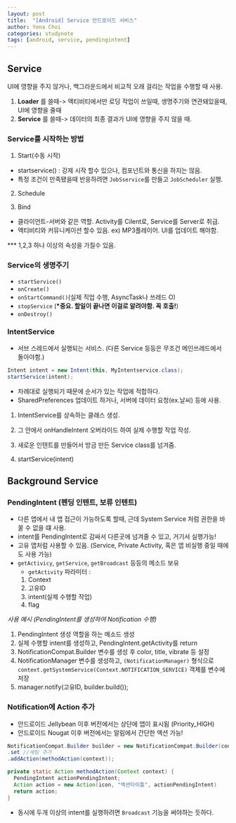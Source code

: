 ```yaml
---
layout: post
title:  "[Android] Service 안드로이드 서비스"
author: Yena Choi
categories: studynote
tags: [android, service, pendingintent]
---
```


## Service
UI에 영향을 주지 않거나, 백그라운드에서 비교적 오래 걸리는 작업을 수행할 때 사용.

1. **Loader** 를 쓸때-> 액티비티에서만 로딩 작업이 쓰일때, 생명주기와 연관돼있을때, UI에 영향을 줄때
2. **Service** 를 쓸때-> 데이터의 최종 결과가 UI에 영향을 주지 않을 때.


### Service를 시작하는 방법

1. Start(수동 시작)
  - startservice() : 강제 시작 할수 있으나, 컴포넌트와 통신을 하지는 않음.
  - 특정 조건이 만족됐을때 반응하려면 `JobSservice`를 만들고 `JobScheduler` 실행.

2. Schedule

3. Bind
  - 클라이언트-서버와 같은 역할. Activity를 Cilent로, Service를 Server로 취급.
  - 액티비티와 커뮤니케이션 할수 있음. ex) MP3플레이어. UI를 업데이트 해야함.

*** 1,2,3 하나 이상의 속성을 가질수 있음.


### Service의 생명주기
- `startService()`
- `onCreate()`
- `onStartCommand()`(실제 직업 수행, AsyncTask나 쓰레드 O)
- `stopService` (**\*중요. 할일이 끝나면 이걸로 알려야함. 꼭 호출!**)
- `onDestroy()`


### IntentService
- 서브 스레드에서 실행되는 서비스. (다른 Service 등등은 무조건 메인쓰레드에서 돌아야함.)
```java
Intent intent = new Intent(this, MyIntentservice.class);
startService(intent);
```
- 차례대로 실행되기 때문에 순서가 있는 작업에 적합하다.
- SharedPreferences 업데이트 하거나, 서버에 데이터 요청(ex.날씨) 등에 사용.

1. IntentService를 상속하는 클래스 생성.

2. 그 안에서 onHandleIntent 오버라이드 하여 실제 수행할 작업 작성.

3. 새로운 인텐트를 만들어서 방금 만든 Service class를 넘겨줌.

4. startService(intent)


## Background Service

### PendingIntent (펜딩 인텐트, 보류 인텐트)
- 다른 앱에서 내 앱 접근이 가능하도록 할때, 근데 System Service 처럼 권한을 바꿀 수 없을 떄 사용.
- intent를 PendingIntent로 감싸서 다른곳에 넘겨줄 수 있고, 거기서 실행가능!
- 고유 앱처럼 사용할 수 있음. (Service, Private Activity, 혹은 앱 비실행 중일 때에도 사용 가능)
- `getActivicy`, `getService`, `getBroadcast` 등등의 메소드 보유
  - `getActivity` 파라미터 :  
  1. Context
  2. 고유ID
  3. intent(실제 수행할 작업)
  4. flag


*사용 예시 (PendingIntent를 생성하여 Notification 수행)*

1. PendingIntent 생성 역할을 하는 메소드 생성
2. 실제 수행할 intent를 생성하고, PendingIntent.getActivity를 return
3. NotificationCompat.Builder 변수를 생성 후 color, title, vibrate 등 설정
4. NotificationManager 변수를 생성하고, `(NotificationManager)` 형식으로
`context.getSystemService(Context.NOTIFICATION_SERVICE)` 객체를 변수에 저장
5. manager.notify(고유ID, builder.build());



### Notification에 Action 추가
- 안드로이드 Jellybean 이후 버전에서는 상단에 앱이 표시됨 (Priority_HIGH)
- 안드로이드 Nougat 이후 버전에서는 알림에서 간단한 액션 가능!

```java
NotificationCompat.Builder builder = new NotificationCompat.Builder(context)
.set //세팅 추가
.addAction(methodAction(context));

private static Action methodAction(Context context) {
  PendingIntent actionPendingIntent;
  Action action = new Action(icon, "액션타이틀", actionPendingIntent)
  return action;
}
```

- 동시에 두개 이상의 intent를 실행하려면 `Broadcast` 기능을 써야하는 듯하다.
